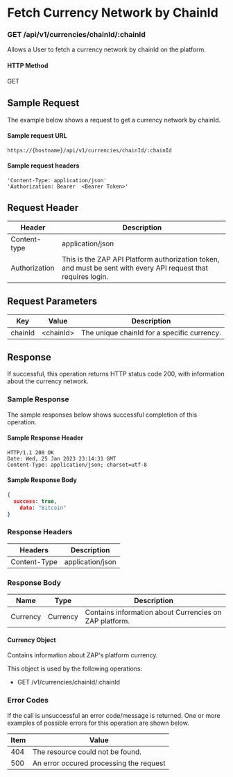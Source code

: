 # Fetch Currency Network by ChainId

### GET /api/v1/currencies/chainId/:chainId <a href="#top" id="top"></a>

Allows a User to fetch a currency network by chainId on the platform.

#### HTTP Method <a href="#top" id="top"></a>

GET

## Sample Request <a href="#samplerequest" id="samplerequest"></a>

The example below shows a request to get a currency network by chainId.

#### **Sample request** URL <a href="#top" id="top"></a>

```
https://{hostname}/api/v1/currencies/chainId/:chainId
```

#### &#x20;**Sample request headers** <a href="#top" id="top"></a>

```
'Content-Type: application/json'
'Authorization: Bearer  <Bearer Token>'
```

## Request Header <a href="#samplerequest" id="samplerequest"></a>

| Header        | Description                                                                                                    |
| ------------- | -------------------------------------------------------------------------------------------------------------- |
| Content-type  | application/json                                                                                               |
| Authorization | This is the ZAP API Platform authorization token, and must be sent with every API request that requires login. |

## Request Parameters <a href="#samplerequest" id="samplerequest"></a>

| Key     | Value       | Description                                  |
| ------- | ----------- | -------------------------------------------- |
| chainId | \<chainId>  | The unique chainId for a specific currency.  |

## Response <a href="#samplerequest" id="samplerequest"></a>

If successful, this operation returns HTTP status code 200, with information about the currency network.

### Sample Response <a href="#samplerequest" id="samplerequest"></a>

The sample responses below shows successful completion of this operation.

#### **Sample** Response Header <a href="#top" id="top"></a>

```
HTTP/1.1 200 OK
Date: Wed, 25 Jan 2023 23:14:31 GMT
Content-Type: application/json; charset=utf-8
```

#### **Sample** Response Body <a href="#top" id="top"></a>

```json
{
  success: true,
    data: "Bitcoin"
}
```

### Response Headers <a href="#samplerequest" id="samplerequest"></a>

| Headers      | Description      |
| ------------ | ---------------- |
| Content-Type | application/json |

### Response Body <a href="#samplerequest" id="samplerequest"></a>

| Name     | Type     | Description                                              |
| -------- | -------- | -------------------------------------------------------- |
| Currency | Currency | Contains information about  Currencies on ZAP  platform. |

#### Currency Object

Contains information about ZAP's platform currency.

This object is used by the following operations:

* GET /v1/currencies/chainId/:chainId

### Error Codes <a href="#samplerequest" id="samplerequest"></a>

If the call is unsuccessful an error code/message is returned. One or more examples of possible errors for this operation are shown below.

| Item | Value                                   |
| ---- | --------------------------------------- |
| 404  | The resource could not be found.        |
| 500  | An error occured processing the request |

